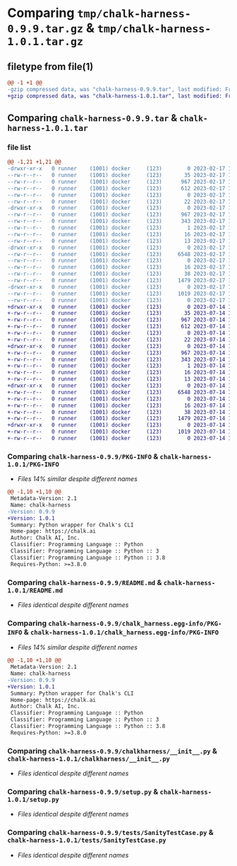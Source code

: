 # Comparing `tmp/chalk-harness-0.9.9.tar.gz` & `tmp/chalk-harness-1.0.1.tar.gz`

## filetype from file(1)

```diff
@@ -1 +1 @@
-gzip compressed data, was "chalk-harness-0.9.9.tar", last modified: Fri Feb 17 19:01:22 2023, max compression
+gzip compressed data, was "chalk-harness-1.0.1.tar", last modified: Fri Jul 14 17:05:03 2023, max compression
```

## Comparing `chalk-harness-0.9.9.tar` & `chalk-harness-1.0.1.tar`

### file list

```diff
@@ -1,21 +1,21 @@
-drwxr-xr-x   0 runner    (1001) docker     (123)        0 2023-02-17 19:01:22.491642 chalk-harness-0.9.9/
--rw-r--r--   0 runner    (1001) docker     (123)       35 2023-02-17 19:01:08.000000 chalk-harness-0.9.9/.gitignore
--rw-r--r--   0 runner    (1001) docker     (123)      967 2023-02-17 19:01:22.491642 chalk-harness-0.9.9/PKG-INFO
--rw-r--r--   0 runner    (1001) docker     (123)      612 2023-02-17 19:01:08.000000 chalk-harness-0.9.9/README.md
--rw-r--r--   0 runner    (1001) docker     (123)        0 2023-02-17 19:01:08.000000 chalk-harness-0.9.9/__init__.py
--rw-r--r--   0 runner    (1001) docker     (123)       22 2023-02-17 19:01:08.000000 chalk-harness-0.9.9/_version.py
-drwxr-xr-x   0 runner    (1001) docker     (123)        0 2023-02-17 19:01:22.491642 chalk-harness-0.9.9/chalk_harness.egg-info/
--rw-r--r--   0 runner    (1001) docker     (123)      967 2023-02-17 19:01:22.000000 chalk-harness-0.9.9/chalk_harness.egg-info/PKG-INFO
--rw-r--r--   0 runner    (1001) docker     (123)      343 2023-02-17 19:01:22.000000 chalk-harness-0.9.9/chalk_harness.egg-info/SOURCES.txt
--rw-r--r--   0 runner    (1001) docker     (123)        1 2023-02-17 19:01:22.000000 chalk-harness-0.9.9/chalk_harness.egg-info/dependency_links.txt
--rw-r--r--   0 runner    (1001) docker     (123)       16 2023-02-17 19:01:22.000000 chalk-harness-0.9.9/chalk_harness.egg-info/requires.txt
--rw-r--r--   0 runner    (1001) docker     (123)       13 2023-02-17 19:01:22.000000 chalk-harness-0.9.9/chalk_harness.egg-info/top_level.txt
-drwxr-xr-x   0 runner    (1001) docker     (123)        0 2023-02-17 19:01:22.491642 chalk-harness-0.9.9/chalkharness/
--rw-r--r--   0 runner    (1001) docker     (123)     6548 2023-02-17 19:01:08.000000 chalk-harness-0.9.9/chalkharness/__init__.py
--rw-r--r--   0 runner    (1001) docker     (123)        0 2023-02-17 19:01:08.000000 chalk-harness-0.9.9/chalkharness/py.typed
--rw-r--r--   0 runner    (1001) docker     (123)       16 2023-02-17 19:01:08.000000 chalk-harness-0.9.9/requirements.txt
--rw-r--r--   0 runner    (1001) docker     (123)       38 2023-02-17 19:01:22.491642 chalk-harness-0.9.9/setup.cfg
--rw-r--r--   0 runner    (1001) docker     (123)     1479 2023-02-17 19:01:08.000000 chalk-harness-0.9.9/setup.py
-drwxr-xr-x   0 runner    (1001) docker     (123)        0 2023-02-17 19:01:22.491642 chalk-harness-0.9.9/tests/
--rw-r--r--   0 runner    (1001) docker     (123)     1019 2023-02-17 19:01:08.000000 chalk-harness-0.9.9/tests/SanityTestCase.py
--rw-r--r--   0 runner    (1001) docker     (123)        0 2023-02-17 19:01:08.000000 chalk-harness-0.9.9/tests/__init__.py
+drwxr-xr-x   0 runner    (1001) docker     (123)        0 2023-07-14 17:05:03.628614 chalk-harness-1.0.1/
+-rw-r--r--   0 runner    (1001) docker     (123)       35 2023-07-14 17:04:46.000000 chalk-harness-1.0.1/.gitignore
+-rw-r--r--   0 runner    (1001) docker     (123)      967 2023-07-14 17:05:03.628614 chalk-harness-1.0.1/PKG-INFO
+-rw-r--r--   0 runner    (1001) docker     (123)      612 2023-07-14 17:04:46.000000 chalk-harness-1.0.1/README.md
+-rw-r--r--   0 runner    (1001) docker     (123)        0 2023-07-14 17:04:46.000000 chalk-harness-1.0.1/__init__.py
+-rw-r--r--   0 runner    (1001) docker     (123)       22 2023-07-14 17:04:46.000000 chalk-harness-1.0.1/_version.py
+drwxr-xr-x   0 runner    (1001) docker     (123)        0 2023-07-14 17:05:03.628614 chalk-harness-1.0.1/chalk_harness.egg-info/
+-rw-r--r--   0 runner    (1001) docker     (123)      967 2023-07-14 17:05:03.000000 chalk-harness-1.0.1/chalk_harness.egg-info/PKG-INFO
+-rw-r--r--   0 runner    (1001) docker     (123)      343 2023-07-14 17:05:03.000000 chalk-harness-1.0.1/chalk_harness.egg-info/SOURCES.txt
+-rw-r--r--   0 runner    (1001) docker     (123)        1 2023-07-14 17:05:03.000000 chalk-harness-1.0.1/chalk_harness.egg-info/dependency_links.txt
+-rw-r--r--   0 runner    (1001) docker     (123)       16 2023-07-14 17:05:03.000000 chalk-harness-1.0.1/chalk_harness.egg-info/requires.txt
+-rw-r--r--   0 runner    (1001) docker     (123)       13 2023-07-14 17:05:03.000000 chalk-harness-1.0.1/chalk_harness.egg-info/top_level.txt
+drwxr-xr-x   0 runner    (1001) docker     (123)        0 2023-07-14 17:05:03.628614 chalk-harness-1.0.1/chalkharness/
+-rw-r--r--   0 runner    (1001) docker     (123)     6548 2023-07-14 17:04:46.000000 chalk-harness-1.0.1/chalkharness/__init__.py
+-rw-r--r--   0 runner    (1001) docker     (123)        0 2023-07-14 17:04:46.000000 chalk-harness-1.0.1/chalkharness/py.typed
+-rw-r--r--   0 runner    (1001) docker     (123)       16 2023-07-14 17:04:46.000000 chalk-harness-1.0.1/requirements.txt
+-rw-r--r--   0 runner    (1001) docker     (123)       38 2023-07-14 17:05:03.628614 chalk-harness-1.0.1/setup.cfg
+-rw-r--r--   0 runner    (1001) docker     (123)     1479 2023-07-14 17:04:46.000000 chalk-harness-1.0.1/setup.py
+drwxr-xr-x   0 runner    (1001) docker     (123)        0 2023-07-14 17:05:03.628614 chalk-harness-1.0.1/tests/
+-rw-r--r--   0 runner    (1001) docker     (123)     1019 2023-07-14 17:04:46.000000 chalk-harness-1.0.1/tests/SanityTestCase.py
+-rw-r--r--   0 runner    (1001) docker     (123)        0 2023-07-14 17:04:46.000000 chalk-harness-1.0.1/tests/__init__.py
```

### Comparing `chalk-harness-0.9.9/PKG-INFO` & `chalk-harness-1.0.1/PKG-INFO`

 * *Files 14% similar despite different names*

```diff
@@ -1,10 +1,10 @@
 Metadata-Version: 2.1
 Name: chalk-harness
-Version: 0.9.9
+Version: 1.0.1
 Summary: Python wrapper for Chalk's CLI
 Home-page: https://chalk.ai
 Author: Chalk AI, Inc.
 Classifier: Programming Language :: Python
 Classifier: Programming Language :: Python :: 3
 Classifier: Programming Language :: Python :: 3.8
 Requires-Python: >=3.8.0
```

### Comparing `chalk-harness-0.9.9/README.md` & `chalk-harness-1.0.1/README.md`

 * *Files identical despite different names*

### Comparing `chalk-harness-0.9.9/chalk_harness.egg-info/PKG-INFO` & `chalk-harness-1.0.1/chalk_harness.egg-info/PKG-INFO`

 * *Files 14% similar despite different names*

```diff
@@ -1,10 +1,10 @@
 Metadata-Version: 2.1
 Name: chalk-harness
-Version: 0.9.9
+Version: 1.0.1
 Summary: Python wrapper for Chalk's CLI
 Home-page: https://chalk.ai
 Author: Chalk AI, Inc.
 Classifier: Programming Language :: Python
 Classifier: Programming Language :: Python :: 3
 Classifier: Programming Language :: Python :: 3.8
 Requires-Python: >=3.8.0
```

### Comparing `chalk-harness-0.9.9/chalkharness/__init__.py` & `chalk-harness-1.0.1/chalkharness/__init__.py`

 * *Files identical despite different names*

### Comparing `chalk-harness-0.9.9/setup.py` & `chalk-harness-1.0.1/setup.py`

 * *Files identical despite different names*

### Comparing `chalk-harness-0.9.9/tests/SanityTestCase.py` & `chalk-harness-1.0.1/tests/SanityTestCase.py`

 * *Files identical despite different names*

